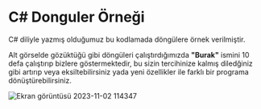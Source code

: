# C# Donguler Örneği
C# diliyle yazmış olduğumuz bu kodlamada döngülere örnek verilmiştir.

Alt görselde gözüktüğü gibi döngüleri çalıştırdığımızda **"Burak"** ismini 10 defa çalıştırıp bizlere göstermektedir, bu sizin tercihinize kalmış diledğiniz gibi artırıp veya eksiltebilirsiniz yada yeni özellikler ile farklı bir programa dönüştürebilirsiniz.

![Ekran görüntüsü 2023-11-02 114347](https://github.com/burakelci12/_CSharp_Donguler/assets/131363641/f97a1460-ed52-4d97-a221-ffd2b8292103)
